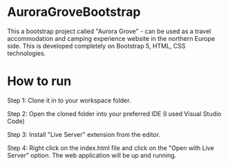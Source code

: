 # AuroraGroveBootstrap

This a bootstrap project called "Aurora Grove" - can be used as a travel accommodation and camping experience website in the northern Europe side. This is developed completely on Bootstrap 5, HTML, CSS technologies.

# How to run

Step 1: Clone it in to your workspace folder.

Step 2: Open the cloned folder into your preferred IDE (I used Visual Studio Code)

Step 3: Install "Live Server" extension from the editor.

Step 4: Right click on the index.html file and click on the "Open with Live Server" option. The web application will be up and running.
